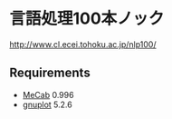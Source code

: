 # 言語処理100本ノック

http://www.cl.ecei.tohoku.ac.jp/nlp100/

## Requirements

- [MeCab](http://taku910.github.io/mecab/) 0.996
- [gnuplot](http://www.gnuplot.info/) 5.2.6
